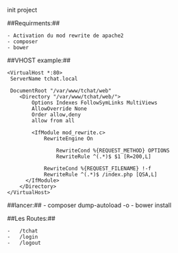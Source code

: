init project

##Requirments:##

    - Activation du mod rewrite de apache2
    - composer
    - bower
    
##VHOST example:##

```
<VirtualHost *:80>
 ServerName tchat.local

 DocumentRoot "/var/www/tchat/web"
    <Directory "/var/www/tchat/web/">
        Options Indexes FollowSymLinks MultiViews
        AllowOverride None
        Order allow,deny
        allow from all

        <IfModule mod_rewrite.c>
            RewriteEngine On

                RewriteCond %{REQUEST_METHOD} OPTIONS
                RewriteRule ^(.*)$ $1 [R=200,L]
                
            RewriteCond %{REQUEST_FILENAME} !-f
            RewriteRule ^(.*)$ /index.php [QSA,L]
      </IfModule>
    </Directory>
</VirtualHost>
```
##lancer:##
    -   composer dump-autoload  -o
    -   bower install




##Les Routes:##

    -   /tchat
    -   /login
    -   /logout